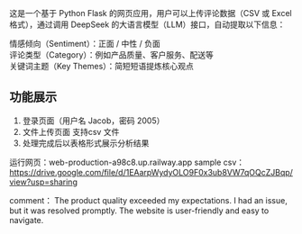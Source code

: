 这是一个基于 Python Flask 的网页应用，用户可以上传评论数据（CSV 或 Excel 格式），通过调用 DeepSeek 的大语言模型（LLM）接口，自动提取以下信息：

情感倾向（Sentiment）：正面 / 中性 / 负面  
评论类型（Category）：例如产品质量、客户服务、配送等  
关键词主题（Key Themes）：简短短语提炼核心观点  

## 功能展示

1. 登录页面（用户名 Jacob，密码 2005）  
2. 文件上传页面 支持csv 文件
3. 处理完成后以表格形式展示分析结果

运行网页：web-production-a98c8.up.railway.app
sample csv：
https://drive.google.com/file/d/1EAarpWydyOLO9F0x3ub8VW7qOQcZJBqp/view?usp=sharing

comment：
The product quality exceeded my expectations.
I had an issue, but it was resolved promptly.
The website is user-friendly and easy to navigate.
 
